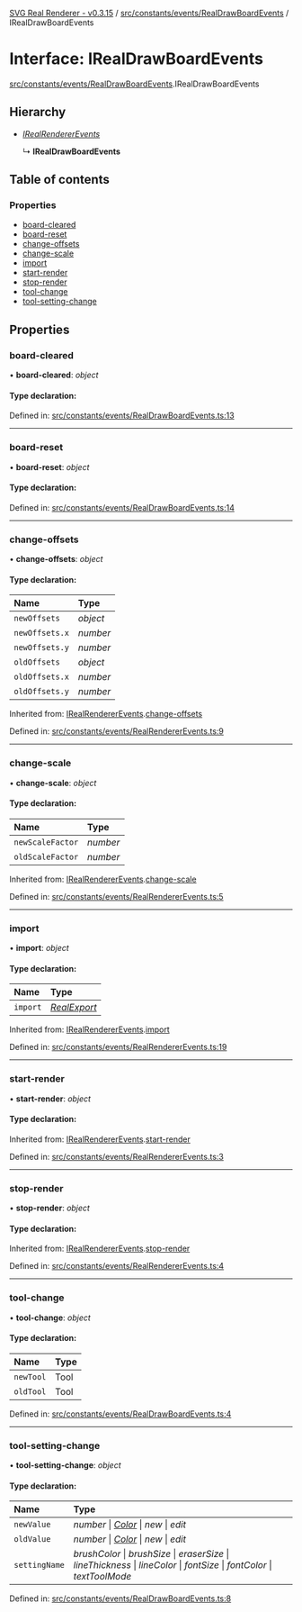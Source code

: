 [SVG Real Renderer - v0.3.15](../docs.md) / [src/constants/events/RealDrawBoardEvents](../modules/src_constants_events_realdrawboardevents.md) / IRealDrawBoardEvents

# Interface: IRealDrawBoardEvents

[src/constants/events/RealDrawBoardEvents](../modules/src_constants_events_realdrawboardevents.md).IRealDrawBoardEvents

## Hierarchy

* [*IRealRendererEvents*](src_constants_events_realrendererevents.irealrendererevents.md)

  ↳ **IRealDrawBoardEvents**

## Table of contents

### Properties

- [board-cleared](src_constants_events_realdrawboardevents.irealdrawboardevents.md#board-cleared)
- [board-reset](src_constants_events_realdrawboardevents.irealdrawboardevents.md#board-reset)
- [change-offsets](src_constants_events_realdrawboardevents.irealdrawboardevents.md#change-offsets)
- [change-scale](src_constants_events_realdrawboardevents.irealdrawboardevents.md#change-scale)
- [import](src_constants_events_realdrawboardevents.irealdrawboardevents.md#import)
- [start-render](src_constants_events_realdrawboardevents.irealdrawboardevents.md#start-render)
- [stop-render](src_constants_events_realdrawboardevents.irealdrawboardevents.md#stop-render)
- [tool-change](src_constants_events_realdrawboardevents.irealdrawboardevents.md#tool-change)
- [tool-setting-change](src_constants_events_realdrawboardevents.irealdrawboardevents.md#tool-setting-change)

## Properties

### board-cleared

• **board-cleared**: *object*

#### Type declaration:

Defined in: [src/constants/events/RealDrawBoardEvents.ts:13](https://github.com/HarshKhandeparkar/svg-real-renderer/blob/ef7fb73/src/constants/events/RealDrawBoardEvents.ts#L13)

___

### board-reset

• **board-reset**: *object*

#### Type declaration:

Defined in: [src/constants/events/RealDrawBoardEvents.ts:14](https://github.com/HarshKhandeparkar/svg-real-renderer/blob/ef7fb73/src/constants/events/RealDrawBoardEvents.ts#L14)

___

### change-offsets

• **change-offsets**: *object*

#### Type declaration:

Name | Type |
:------ | :------ |
`newOffsets` | *object* |
`newOffsets.x` | *number* |
`newOffsets.y` | *number* |
`oldOffsets` | *object* |
`oldOffsets.x` | *number* |
`oldOffsets.y` | *number* |

Inherited from: [IRealRendererEvents](src_constants_events_realrendererevents.irealrendererevents.md).[change-offsets](src_constants_events_realrendererevents.irealrendererevents.md#change-offsets)

Defined in: [src/constants/events/RealRendererEvents.ts:9](https://github.com/HarshKhandeparkar/svg-real-renderer/blob/ef7fb73/src/constants/events/RealRendererEvents.ts#L9)

___

### change-scale

• **change-scale**: *object*

#### Type declaration:

Name | Type |
:------ | :------ |
`newScaleFactor` | *number* |
`oldScaleFactor` | *number* |

Inherited from: [IRealRendererEvents](src_constants_events_realrendererevents.irealrendererevents.md).[change-scale](src_constants_events_realrendererevents.irealrendererevents.md#change-scale)

Defined in: [src/constants/events/RealRendererEvents.ts:5](https://github.com/HarshKhandeparkar/svg-real-renderer/blob/ef7fb73/src/constants/events/RealRendererEvents.ts#L5)

___

### import

• **import**: *object*

#### Type declaration:

Name | Type |
:------ | :------ |
`import` | [*RealExport*](../modules/src_types_realrenderertypes.md#realexport) |

Inherited from: [IRealRendererEvents](src_constants_events_realrendererevents.irealrendererevents.md).[import](src_constants_events_realrendererevents.irealrendererevents.md#import)

Defined in: [src/constants/events/RealRendererEvents.ts:19](https://github.com/HarshKhandeparkar/svg-real-renderer/blob/ef7fb73/src/constants/events/RealRendererEvents.ts#L19)

___

### start-render

• **start-render**: *object*

#### Type declaration:

Inherited from: [IRealRendererEvents](src_constants_events_realrendererevents.irealrendererevents.md).[start-render](src_constants_events_realrendererevents.irealrendererevents.md#start-render)

Defined in: [src/constants/events/RealRendererEvents.ts:3](https://github.com/HarshKhandeparkar/svg-real-renderer/blob/ef7fb73/src/constants/events/RealRendererEvents.ts#L3)

___

### stop-render

• **stop-render**: *object*

#### Type declaration:

Inherited from: [IRealRendererEvents](src_constants_events_realrendererevents.irealrendererevents.md).[stop-render](src_constants_events_realrendererevents.irealrendererevents.md#stop-render)

Defined in: [src/constants/events/RealRendererEvents.ts:4](https://github.com/HarshKhandeparkar/svg-real-renderer/blob/ef7fb73/src/constants/events/RealRendererEvents.ts#L4)

___

### tool-change

• **tool-change**: *object*

#### Type declaration:

Name | Type |
:------ | :------ |
`newTool` | Tool |
`oldTool` | Tool |

Defined in: [src/constants/events/RealDrawBoardEvents.ts:4](https://github.com/HarshKhandeparkar/svg-real-renderer/blob/ef7fb73/src/constants/events/RealDrawBoardEvents.ts#L4)

___

### tool-setting-change

• **tool-setting-change**: *object*

#### Type declaration:

Name | Type |
:------ | :------ |
`newValue` | *number* \| [*Color*](../modules/src_types_realrenderertypes.md#color) \| *new* \| *edit* |
`oldValue` | *number* \| [*Color*](../modules/src_types_realrenderertypes.md#color) \| *new* \| *edit* |
`settingName` | *brushColor* \| *brushSize* \| *eraserSize* \| *lineThickness* \| *lineColor* \| *fontSize* \| *fontColor* \| *textToolMode* |

Defined in: [src/constants/events/RealDrawBoardEvents.ts:8](https://github.com/HarshKhandeparkar/svg-real-renderer/blob/ef7fb73/src/constants/events/RealDrawBoardEvents.ts#L8)
